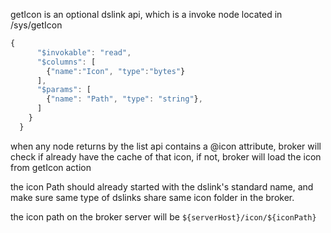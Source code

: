getIcon is an optional dslink api, which is a invoke node located in /sys/getIcon

```javascript
{
      "$invokable": "read",
      "$columns": [
        {"name":"Icon", "type":"bytes"}
      ],
      "$params": [
        {"name": "Path", "type": "string"},
      ]
    }
  }
```

when any node returns by the list api contains a @icon attribute, broker will check if already have the cache of that icon, if not, broker will load the icon from getIcon action

the icon Path should already started with the dslink's standard name, and make sure same type of dslinks share same icon folder in the broker.

the icon path on the broker server will be `${serverHost}/icon/${iconPath}`

